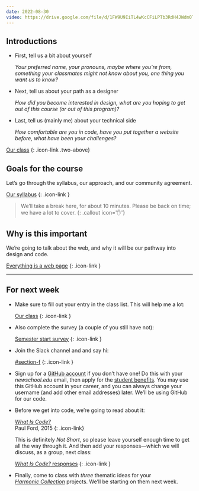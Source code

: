 ```yaml
---
date: 2022-08-30
video: https://drive.google.com/file/d/1FW9U9IiTL4wKcCFiLPTb3RdH4JWdm0Tz
---
```




## Introductions



* First, tell us a bit about yourself

  *Your preferred name, your pronouns, maybe where you’re from, something your classmates might not know about you, one thing you want us to know?*

* Next, tell us about your path as a designer

  *How did you become interested in design, what are you hoping to get out of this course (or out of this program)?*

* Last, tell us (mainly me) about your technical side

  *How comfortable are you in code, have you put together a website before, what have been your challenges?*



[Our class](https://docs.google.com/document/d/1ZSs6g-5BtXsunucVxWAEX7ZchaLzxI6fquEnfmmZvNQ/edit)
{: .icon-link .two-above}



## Goals for the course

Let’s go through the syllabus, our approach, and our community agreement.

[Our syllabus](/syllabus)
{: .icon-link }



> We’ll take a break here, for about 10 minutes. Please be back on time; we have a lot to cover.
{: .callout icon='✋'}



## Why is this important

We’re going to talk about the web, and why it will be our pathway into design and code.

[Everything is a web page](/topic/everything)
{: .icon-link }



------------



## For next week

* Make sure to fill out your entry in the class list. This will help me a lot:

  [Our class](https://docs.google.com/document/d/1ZSs6g-5BtXsunucVxWAEX7ZchaLzxI6fquEnfmmZvNQ/edit)
  {: .icon-link }

* Also complete the survey (a couple of you still have not):

  [Semester start survey](https://docs.google.com/forms/d/e/1FAIpQLSewyQetbgpoOzB2DvfMMVGS3jNUE6C8LUiBtCmy0OXJxxlikg/viewform)
  {: .icon-link }

* Join the Slack channel and and say hi:

  [#section-f](https://core-one-interaction.slack.com/archives/C03UTLMBMDH)
  {: .icon-link }

* Sign up for a [GitHub account](https://github.com/signup) if you don’t have one! Do this with your *newschool.edu* email, then apply for the [student benefits](https://education.github.com/discount_requests/student_application).
You may use this GitHub account in your career, and you can always change your username (and add other email addresses) later. We’ll be using GitHub for our code.

* Before we get into code, we’re going to read about it:

  [*What Is Code?*](https://www.bloomberg.com/graphics/2015-paul-ford-what-is-code/) \
  Paul Ford, 2015
  {: .icon-link}

  This is definitely *Not Short*, so please leave yourself enough time to get all the way through it. And then add your responses—which we will discuss, as a group, next class:

  [*What Is Code?* responses](https://docs.google.com/document/d/1SMSnFKFUPO5IZlXlm7SHmbJeJ75xGvDDJeNT7CmBz9I/edit)
  {: .icon-link }

* Finally, come to class with *three* thematic ideas for your [*Harmonic Collection*](/project/harmonic) projects. We’ll be starting on them next week.
